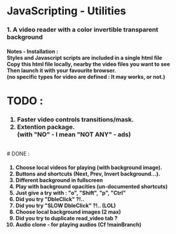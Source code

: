# JavaScripting - Utilities
<h3>1. A video reader with a color invertible transparent background</h3>
<h4>Notes - Installation : <br>
        Styles and Javascript scripts are included in a single html file<br>
        Copy this html file locally, nearby the video files you want to see<br>
        Then launch it with your favourite browser.<br>
        (no specific types for video are defined : It may works, or not.)
</h4>

# TODO :
<h3>
    <ol>
      <li>Faster video controls transitions/mask.</li>
      <li>Extention package. <br>
             (with "NO" - I mean "NOT ANY" - ads)</li>
    </ol>
</h3>
<br>
# DONE :
<h4>
    <ol>
      <li>Choose local videos for playing (with background image).</li>
      <li>Buttons and shortcuts (Next, Prev, Invert background...).</li>
      <li>Different background in fullscreen
      <li>Play with background opacities (un-documented shortcuts)</li>
      <li>Just give a try with : "o", "Shift", "p", "Ctrl"</li>
      <li>Did you try "DbleClick" ?!..</li>
      <li>Did you try "SLOW DbleClick" ?!.. (LOL)</li>
      <li>Choose local background images (2 max)</li>
      <li>Did you try to duplicate read_video tab ?</li>
      <li>Audio clone - for playing audios (Cf !mainBranch)</li>
    </ol>
</h4>

